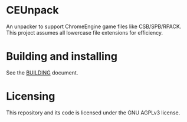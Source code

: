 # CEUnpack

An unpacker to support ChromeEngine game files like CSB/SPB/RPACK.
This project assumes all lowercase file extensions for efficiency.

# Building and installing

See the [BUILDING](BUILDING.md) document.

# Licensing

This repository and its code is licensed under the GNU AGPLv3 license.
